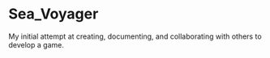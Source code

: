 # Sea_Voyager
My initial attempt at creating, documenting, and collaborating with others to develop a game.
